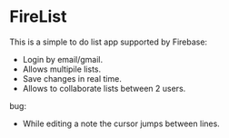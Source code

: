 # FireList

This is a simple to do list app supported by Firebase:
- Login by email/gmail.
- Allows multipile lists.
- Save changes in real time.
- Allows to collaborate lists between 2 users.

bug:
- While editing a note the cursor jumps between lines.
